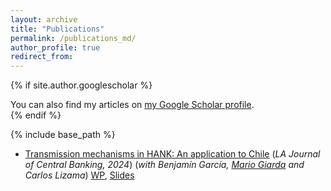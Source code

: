 ```yaml
---
layout: archive
title: "Publications"
permalink: /publications_md/
author_profile: true
redirect_from:
---
```


{% if site.author.googlescholar %}
  <div class="wordwrap">You can also find my articles on <a href="{{site.author.googlescholar}}">my Google Scholar profile</a>.</div>
{% endif %}


{% include base_path %}
* [Transmission mechanisms in HANK: An application to Chile](https://www.sciencedirect.com/science/article/pii/S2666143824000073) (_LA Journal of Central Banking, 2024_) (_with Benjamín García, [Mario Giarda](https://www.mariogiarda.com) and Carlos Lizama_) 
[WP](https://www.bcentral.cl/en/content/-/details/working-papers-n-1013), [Slides](https://irojask.github.io/files/Presentacion_HANK_CEMLA.pdf)
